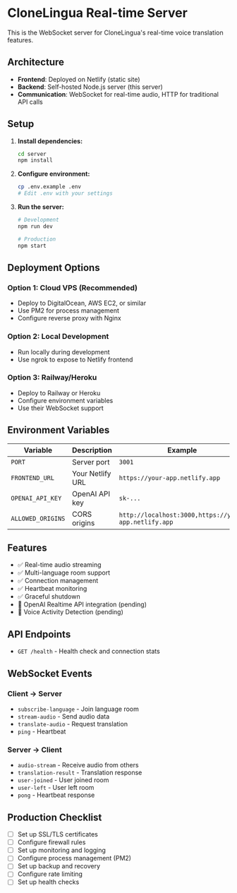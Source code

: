 # CloneLingua Real-time Server

This is the WebSocket server for CloneLingua's real-time voice translation features.

## Architecture

- **Frontend**: Deployed on Netlify (static site)
- **Backend**: Self-hosted Node.js server (this server)
- **Communication**: WebSocket for real-time audio, HTTP for traditional API calls

## Setup

1. **Install dependencies:**
   ```bash
   cd server
   npm install
   ```

2. **Configure environment:**
   ```bash
   cp .env.example .env
   # Edit .env with your settings
   ```

3. **Run the server:**
   ```bash
   # Development
   npm run dev
   
   # Production
   npm start
   ```

## Deployment Options

### Option 1: Cloud VPS (Recommended)
- Deploy to DigitalOcean, AWS EC2, or similar
- Use PM2 for process management
- Configure reverse proxy with Nginx

### Option 2: Local Development
- Run locally during development
- Use ngrok to expose to Netlify frontend

### Option 3: Railway/Heroku
- Deploy to Railway or Heroku
- Configure environment variables
- Use their WebSocket support

## Environment Variables

| Variable | Description | Example |
|----------|-------------|---------|
| `PORT` | Server port | `3001` |
| `FRONTEND_URL` | Your Netlify URL | `https://your-app.netlify.app` |
| `OPENAI_API_KEY` | OpenAI API key | `sk-...` |
| `ALLOWED_ORIGINS` | CORS origins | `http://localhost:3000,https://your-app.netlify.app` |

## Features

- ✅ Real-time audio streaming
- ✅ Multi-language room support
- ✅ Connection management
- ✅ Heartbeat monitoring
- ✅ Graceful shutdown
- 🔄 OpenAI Realtime API integration (pending)
- 🔄 Voice Activity Detection (pending)

## API Endpoints

- `GET /health` - Health check and connection stats

## WebSocket Events

### Client → Server
- `subscribe-language` - Join language room
- `stream-audio` - Send audio data
- `translate-audio` - Request translation
- `ping` - Heartbeat

### Server → Client
- `audio-stream` - Receive audio from others
- `translation-result` - Translation response
- `user-joined` - User joined room
- `user-left` - User left room
- `pong` - Heartbeat response

## Production Checklist

- [ ] Set up SSL/TLS certificates
- [ ] Configure firewall rules
- [ ] Set up monitoring and logging
- [ ] Configure process management (PM2)
- [ ] Set up backup and recovery
- [ ] Configure rate limiting
- [ ] Set up health checks